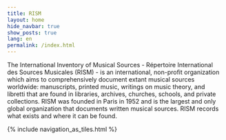 ```yaml
---
title: RISM
layout: home
hide_navbar: true
show_posts: true
lang: en
permalink: /index.html
---
```


The International Inventory of Musical Sources - Répertoire International des Sources Musicales (RISM) - is an international, non-profit organization which aims to comprehensively document extant musical sources worldwide: manuscripts, printed music, writings on music theory, and libretti that are found in libraries, archives, churches, schools, and private collections. RISM was founded in Paris in 1952 and is the largest and only global organization that documents written musical sources. RISM records what exists and where it can be found.

{% include navigation_as_tiles.html %}
